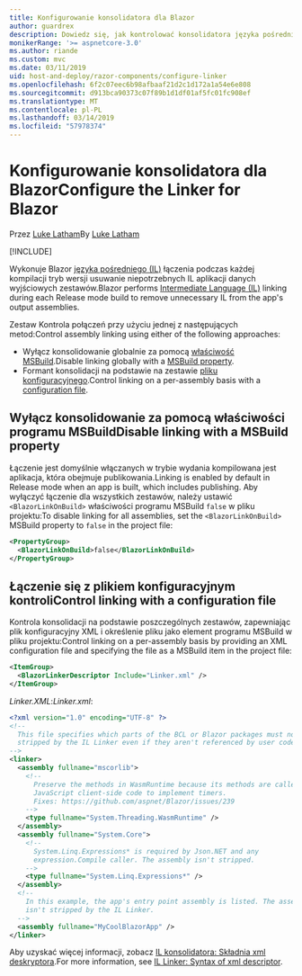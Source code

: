 ```yaml
---
title: Konfigurowanie konsolidatora dla Blazor
author: guardrex
description: Dowiedz się, jak kontrolować konsolidatora języka pośredniego (IL), podczas kompilowania aplikacji Blazor.
monikerRange: '>= aspnetcore-3.0'
ms.author: riande
ms.custom: mvc
ms.date: 03/11/2019
uid: host-and-deploy/razor-components/configure-linker
ms.openlocfilehash: 6f2c07eec6b98afbaaf21d2c1d172a1a54e6e808
ms.sourcegitcommit: d913bca90373c07f89b1d1df01af5fc01fc908ef
ms.translationtype: MT
ms.contentlocale: pl-PL
ms.lasthandoff: 03/14/2019
ms.locfileid: "57978374"
---
```

# <a name="configure-the-linker-for-blazor"></a><span data-ttu-id="47060-103">Konfigurowanie konsolidatora dla Blazor</span><span class="sxs-lookup"><span data-stu-id="47060-103">Configure the Linker for Blazor</span></span>

<span data-ttu-id="47060-104">Przez [Luke Latham](https://github.com/guardrex)</span><span class="sxs-lookup"><span data-stu-id="47060-104">By [Luke Latham](https://github.com/guardrex)</span></span>

[!INCLUDE[](~/includes/razor-components-preview-notice.md)]

<span data-ttu-id="47060-105">Wykonuje Blazor [języka pośredniego (IL)](/dotnet/standard/managed-code#intermediate-language--execution) łączenia podczas każdej kompilacji tryb wersji usuwanie niepotrzebnych IL aplikacji danych wyjściowych zestawów.</span><span class="sxs-lookup"><span data-stu-id="47060-105">Blazor performs [Intermediate Language (IL)](/dotnet/standard/managed-code#intermediate-language--execution) linking during each Release mode build to remove unnecessary IL from the app's output assemblies.</span></span>

<span data-ttu-id="47060-106">Zestaw Kontrola połączeń przy użyciu jednej z następujących metod:</span><span class="sxs-lookup"><span data-stu-id="47060-106">Control assembly linking using either of the following approaches:</span></span>

* <span data-ttu-id="47060-107">Wyłącz konsolidowanie globalnie za pomocą [właściwość MSBuild](#disable-linking-with-a-msBuild-property).</span><span class="sxs-lookup"><span data-stu-id="47060-107">Disable linking globally with a [MSBuild property](#disable-linking-with-a-msBuild-property).</span></span>
* <span data-ttu-id="47060-108">Formant konsolidacji na podstawie na zestawie [pliku konfiguracyjnego](#control-linking-with-a-configuration-file).</span><span class="sxs-lookup"><span data-stu-id="47060-108">Control linking on a per-assembly basis with a [configuration file](#control-linking-with-a-configuration-file).</span></span>

## <a name="disable-linking-with-a-msbuild-property"></a><span data-ttu-id="47060-109">Wyłącz konsolidowanie za pomocą właściwości programu MSBuild</span><span class="sxs-lookup"><span data-stu-id="47060-109">Disable linking with a MSBuild property</span></span>

<span data-ttu-id="47060-110">Łączenie jest domyślnie włączanych w trybie wydania kompilowana jest aplikacja, która obejmuje publikowania.</span><span class="sxs-lookup"><span data-stu-id="47060-110">Linking is enabled by default in Release mode when an app is built, which includes publishing.</span></span> <span data-ttu-id="47060-111">Aby wyłączyć łączenie dla wszystkich zestawów, należy ustawić `<BlazorLinkOnBuild>` właściwości programu MSBuild `false` w pliku projektu:</span><span class="sxs-lookup"><span data-stu-id="47060-111">To disable linking for all assemblies, set the `<BlazorLinkOnBuild>` MSBuild property to `false` in the project file:</span></span>

```xml
<PropertyGroup>
  <BlazorLinkOnBuild>false</BlazorLinkOnBuild>
</PropertyGroup>
```

## <a name="control-linking-with-a-configuration-file"></a><span data-ttu-id="47060-112">Łączenie się z plikiem konfiguracyjnym kontroli</span><span class="sxs-lookup"><span data-stu-id="47060-112">Control linking with a configuration file</span></span>

<span data-ttu-id="47060-113">Kontrola konsolidacji na podstawie poszczególnych zestawów, zapewniając plik konfiguracyjny XML i określenie pliku jako element programu MSBuild w pliku projektu:</span><span class="sxs-lookup"><span data-stu-id="47060-113">Control linking on a per-assembly basis by providing an XML configuration file and specifying the file as a MSBuild item in the project file:</span></span>

```xml
<ItemGroup>
  <BlazorLinkerDescriptor Include="Linker.xml" />
</ItemGroup>
```

<span data-ttu-id="47060-114">*Linker.XML*:</span><span class="sxs-lookup"><span data-stu-id="47060-114">*Linker.xml*:</span></span>

```xml
<?xml version="1.0" encoding="UTF-8" ?>
<!--
  This file specifies which parts of the BCL or Blazor packages must not be
  stripped by the IL Linker even if they aren't referenced by user code.
-->
<linker>
  <assembly fullname="mscorlib">
    <!--
      Preserve the methods in WasmRuntime because its methods are called by 
      JavaScript client-side code to implement timers.
      Fixes: https://github.com/aspnet/Blazor/issues/239
    -->
    <type fullname="System.Threading.WasmRuntime" />
  </assembly>
  <assembly fullname="System.Core">
    <!--
      System.Linq.Expressions* is required by Json.NET and any 
      expression.Compile caller. The assembly isn't stripped.
    -->
    <type fullname="System.Linq.Expressions*" />
  </assembly>
  <!--
    In this example, the app's entry point assembly is listed. The assembly
    isn't stripped by the IL Linker.
  -->
  <assembly fullname="MyCoolBlazorApp" />
</linker>
```

<span data-ttu-id="47060-115">Aby uzyskać więcej informacji, zobacz [IL konsolidatora: Składnia xml deskryptora](https://github.com/mono/linker/blob/master/src/linker/README.md#syntax-of-xml-descriptor).</span><span class="sxs-lookup"><span data-stu-id="47060-115">For more information, see [IL Linker: Syntax of xml descriptor](https://github.com/mono/linker/blob/master/src/linker/README.md#syntax-of-xml-descriptor).</span></span>
